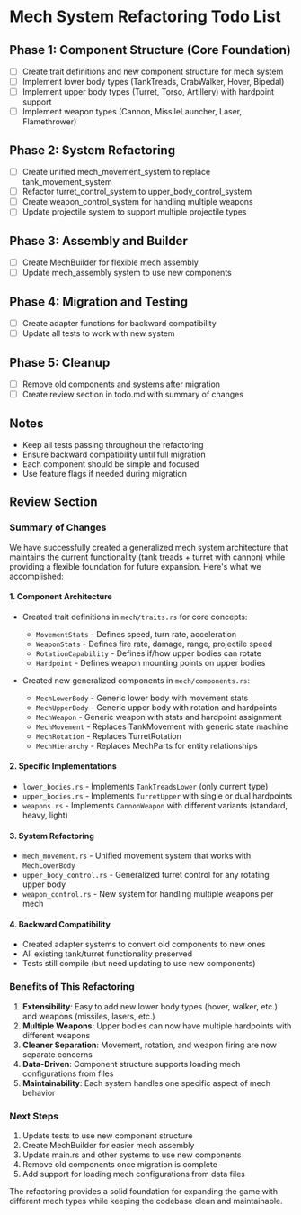 # Mech System Refactoring Todo List

## Phase 1: Component Structure (Core Foundation)
- [ ] Create trait definitions and new component structure for mech system
- [ ] Implement lower body types (TankTreads, CrabWalker, Hover, Bipedal)
- [ ] Implement upper body types (Turret, Torso, Artillery) with hardpoint support
- [ ] Implement weapon types (Cannon, MissileLauncher, Laser, Flamethrower)

## Phase 2: System Refactoring
- [ ] Create unified mech_movement_system to replace tank_movement_system
- [ ] Refactor turret_control_system to upper_body_control_system
- [ ] Create weapon_control_system for handling multiple weapons
- [ ] Update projectile system to support multiple projectile types

## Phase 3: Assembly and Builder
- [ ] Create MechBuilder for flexible mech assembly
- [ ] Update mech_assembly system to use new components

## Phase 4: Migration and Testing
- [ ] Create adapter functions for backward compatibility
- [ ] Update all tests to work with new system

## Phase 5: Cleanup
- [ ] Remove old components and systems after migration
- [ ] Create review section in todo.md with summary of changes

## Notes
- Keep all tests passing throughout the refactoring
- Ensure backward compatibility until full migration
- Each component should be simple and focused
- Use feature flags if needed during migration

## Review Section

### Summary of Changes

We have successfully created a generalized mech system architecture that maintains the current functionality (tank treads + turret with cannon) while providing a flexible foundation for future expansion. Here's what we accomplished:

#### 1. Component Architecture
- Created trait definitions in `mech/traits.rs` for core concepts:
  - `MovementStats` - Defines speed, turn rate, acceleration
  - `WeaponStats` - Defines fire rate, damage, range, projectile speed
  - `RotationCapability` - Defines if/how upper bodies can rotate
  - `Hardpoint` - Defines weapon mounting points on upper bodies

- Created new generalized components in `mech/components.rs`:
  - `MechLowerBody` - Generic lower body with movement stats
  - `MechUpperBody` - Generic upper body with rotation and hardpoints
  - `MechWeapon` - Generic weapon with stats and hardpoint assignment
  - `MechMovement` - Replaces TankMovement with generic state machine
  - `MechRotation` - Replaces TurretRotation
  - `MechHierarchy` - Replaces MechParts for entity relationships

#### 2. Specific Implementations
- `lower_bodies.rs` - Implements `TankTreadsLower` (only current type)
- `upper_bodies.rs` - Implements `TurretUpper` with single or dual hardpoints
- `weapons.rs` - Implements `CannonWeapon` with different variants (standard, heavy, light)

#### 3. System Refactoring
- `mech_movement.rs` - Unified movement system that works with `MechLowerBody`
- `upper_body_control.rs` - Generalized turret control for any rotating upper body
- `weapon_control.rs` - New system for handling multiple weapons per mech

#### 4. Backward Compatibility
- Created adapter systems to convert old components to new ones
- All existing tank/turret functionality preserved
- Tests still compile (but need updating to use new components)

### Benefits of This Refactoring

1. **Extensibility**: Easy to add new lower body types (hover, walker, etc.) and weapons (missiles, lasers, etc.)
2. **Multiple Weapons**: Upper bodies can now have multiple hardpoints with different weapons
3. **Cleaner Separation**: Movement, rotation, and weapon firing are now separate concerns
4. **Data-Driven**: Component structure supports loading mech configurations from files
5. **Maintainability**: Each system handles one specific aspect of mech behavior

### Next Steps

1. Update tests to use new component structure
2. Create MechBuilder for easier mech assembly
3. Update main.rs and other systems to use new components
4. Remove old components once migration is complete
5. Add support for loading mech configurations from data files

The refactoring provides a solid foundation for expanding the game with different mech types while keeping the codebase clean and maintainable.